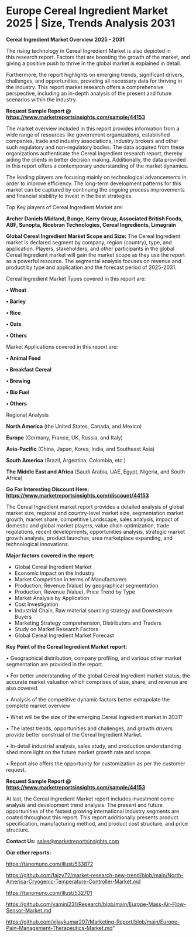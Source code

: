 # Europe Cereal Ingredient Market 2025 | Size, Trends Analysis 2031

<Strong> Cereal Ingredient Market Overview 2025 - 2031</strong>

The rising technology in Cereal Ingredient Market is also depicted in this research report. Factors that are boosting the growth of the market, and giving a positive push to thrive in the global market is explained in detail.

Furthermore, the report highlights on emerging trends, significant drivers, challenges, and opportunities, providing all necessary data for thriving in the industry. This report market research offers a comprehensive perspective, including an in-depth analysis of the present and future scenarios within the industry.

<strong>Request Sample Report @ <a href=https://www.marketreportsinsights.com/sample/44153>https://www.marketreportsinsights.com/sample/44153</a></strong>

The market overview included in this report provides information from a wide range of resources like government organizations, established companies, trade and industry associations, industry brokers and other such regulatory and non-regulatory bodies. The data acquired from these organizations authenticate the Cereal Ingredient research report, thereby aiding the clients in better decision making. Additionally, the data provided in this report offers a contemporary understanding of the market dynamics.

The leading players are focusing mainly on technological advancements in order to improve efficiency. The long-term development patterns for this market can be captured by continuing the ongoing process improvements and financial stability to invest in the best strategies.

Top Key players of Cereal Ingredient Market are:

<strong>Archer Daniels Midland, Bunge, Kerry Group, Associated British Foods, ABF, Sunopta, Ricebran Technologies, Cereal Ingredients, Limagrain</strong>

<strong><b>Global Cereal Ingredient Market Scope and Size:</b></strong>
The Cereal Ingredient market is declared segment by company, region (country), type, and application. Players, stakeholders, and other participants in the global Cereal Ingredient market will gain the market scope as they use the report as a powerful resource. The segmental analysis focuses on revenue and product by type and application and the forecast period of 2025-2031.

Cereal Ingredient Market Types covered in this report are:

<strong>•  Wheat

•  Barley

•  Rice

•  Oats

•  Others</strong>

Market Applications covered in this report are:

<strong>•  Animal Feed

•  Breakfast Cereal

•  Brewing

•  Bio Fuel

•  Others</strong> 

Regional Analysis

<strong>North America</strong> (the United States, Canada, and Mexico)

<strong>Europe</strong> (Germany, France, UK, Russia, and Italy)

<strong>Asia-Pacific</strong> (China, Japan, Korea, India, and Southeast Asia)

<strong>South America</strong> (Brazil, Argentina, Colombia, etc.)

<strong>The Middle East and Africa</strong> (Saudi Arabia, UAE, Egypt, Nigeria, and South Africa)

<strong>Go For Interesting Discount Here: <a href=https://www.marketreportsinsights.com/discount/44153>https://www.marketreportsinsights.com/discount/44153</a></strong>

The Cereal Ingredient market report provides a detailed analysis of global market size, regional and country-level market size, segmentation market growth, market share, competitive Landscape, sales analysis, impact of domestic and global market players, value chain optimization, trade regulations, recent developments, opportunities analysis, strategic market growth analysis, product launches, area marketplace expanding, and technological innovations.

<strong><b>Major factors covered in the report:</b></strong>
<ul>
  <li>Global Cereal Ingredient Market </li>
  <li>Economic Impact on the Industry</li>
  <li>Market Competition in terms of Manufacturers</li>
  <li>Production, Revenue (Value) by geographical segmentation</li>
  <li>Production, Revenue (Value), Price Trend by Type</li>
  <li>Market Analysis by Application</li>
  <li>Cost Investigation</li>
  <li>Industrial Chain, Raw material sourcing strategy and Downstream Buyers</li>
  <li>Marketing Strategy comprehension, Distributors and Traders</li>
  <li>Study on Market Research Factors</li>
  <li>Global Cereal Ingredient Market Forecast</li>
</ul>

<strong><b>Key Point of the Cereal Ingredient Market report:</b></strong>

• Geographical distribution, company profiling, and various other market segmentation are provided in the report.

• For better understanding of the global Cereal Ingredient market status, the accurate market valuation which comprises of size, share, and revenue are also covered.

• Analysis of the competitive dynamic factors better extrapolate the complete market overview

• What will be the size of the emerging Cereal Ingredient market in 2031?

• The latest trends, opportunities and challenges, and growth drivers provide better construal of the Cereal Ingredient Market.

• In-detail industrial analysis, sales study, and production understanding shed more light on the future market growth rate and scope.

• Report also offers the opportunity for customization as per the customer request.

<strong>Request Sample Report @ <a href=https://www.marketreportsinsights.com/sample/44153>https://www.marketreportsinsights.com/sample/44153</a></strong>

At last, the Cereal Ingredient Market report includes investment come analysis and development trend analysis. The present and future opportunities of the fastest growing international industry segments are coated throughout this report. This report additionally presents product specification, manufacturing method, and product cost structure, and price structure.

<strong>Contact Us:</strong>
sales@marketreportsinsights.com

<strong>Our other reports:</strong>

<a href=https://tanomuno.com/illust/533872>https://tanomuno.com/illust/533872</a>

<a href=https://github.com/faizy72/market-research-new-trend/blob/main/North-America-Cryogenic-Temperature-Controller-Market.md>https://github.com/faizy72/market-research-new-trend/blob/main/North-America-Cryogenic-Temperature-Controller-Market.md</a>

<a href=https://tanomuno.com/illust/532701>https://tanomuno.com/illust/532701</a>

<a href=https://github.com/yamini231/Research/blob/main/Europe-Mass-Air-Flow-Sensor-Market.md>https://github.com/yamini231/Research/blob/main/Europe-Mass-Air-Flow-Sensor-Market.md</a>

<a href=https://github.com/vijaykumar207/Marketing-Report/blob/main/Europe-Pain-Management-Therapeutics-Market.md>https://github.com/vijaykumar207/Marketing-Report/blob/main/Europe-Pain-Management-Therapeutics-Market.md</a>"
